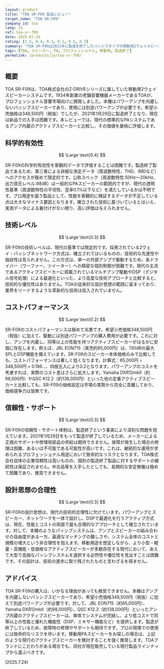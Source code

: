 ```yaml
---
layout: product
title: "TOA SR-F09 製品レビュー"
target_name: "TOA SR-F09"
company_id: toa
lang: ja
ref: toa-sr-f09
date: 2025-07-24
rating: [1.5, 0.4, 0.3, 0.2, 0.3, 0.3]
summary: "TOA SR-F09は2021年に製造を終了したパッシブタイプの移動用2ウェイスピーカーです。希望小売価格348,500円（税抜）に対し、アンプを内蔵し同等以上の性能を持つ現代のアクティブスピーカーと比較して著しくコストパフォーマンスが劣るため、推奨できません。"
tags: [TOA, スピーカー, PA, プロフェッショナル, 移動用, 製造終了]
permalink: /products/ja/toa-sr-f09/
---
```


## 概要

TOA SR-F09は、TOA株式会社のZ-DRIVEシリーズに属していた移動用2ウェイスピーカーシステムです。1934年創業の老舗音響機器メーカーであるTOAが、プロフェッショナル音響市場向けに開発しました。本機はパワーアンプを内蔵しないパッシブスピーカーであり、使用には別途パワーアンプが必要です。希望小売価格は348,500円（税抜）でしたが、2021年1月29日に製造終了となり、現在は新品での入手は困難です。本レビューでは、現代の標準的なPAシステムであるアンプ内蔵のアクティブスピーカーと比較し、その価値を厳格に評価します。

## 科学的有効性

$$ \Large \text{0.4} $$

SR-F09の科学的有効性を客観的データで評価することは困難です。製造終了製品であるため、第三者による詳細な測定データ（周波数特性、THD、IMDなど）へのアクセスが極めて限定的です。公称スペック（周波数特性:50Hz～20kHz、出力音圧レベル:98dB）は一般的なPAスピーカーの範囲内ですが、現代の透明性基準（周波数特性の平坦性、歪率0.1%以下など）を満たしているかは不明です。プロ用途を謳う製品として、性能を客観的に検証するデータが不足している点は大きなマイナス要因となります。確立された技術に基づいているとはいえ、実測データによる裏付けがない限り、高い評価は与えられません。

## 技術レベル

$$ \Large \text{0.3} $$

SR-F09の技術レベルは、現代の基準では限定的です。採用されている2ウェイ・パッシブネットワーク方式は、確立されてはいるものの、技術的な先進性や独自性は見られません。この方式は、単一の外部アンプで駆動するため、各ドライバー（ウーファー、ツイーター）への精密な個別制御が困難です。現代の主流であるアクティブスピーカーに搭載されているマルチアンプ駆動やDSP（デジタル信号処理）による最適化といった、より高度な技術アプローチと比較すると、技術的な優位性はありません。TOAの従来的な設計思想の範囲に留まっており、業界をリードするような革新的な技術は投入されていません。

## コストパフォーマンス

$$ \Large \text{0.2} $$

SR-F09のコストパフォーマンスは極めて劣悪です。希望小売価格348,500円（税抜）に加えて、駆動には別途パワーアンプの購入費用が必要です。これに対し、アンプを内蔵し、同等以上の性能を持つアクティブスピーカーがはるかに安価に存在します。例えば、JBL EON715（実売約65,000円）は、130dBの最大SPLとDSP機能を備えています。SR-F09のスピーカー本体価格のみで比較しても、コストパフォーマンスは著しく低くなります。計算式：65,000円 ÷ 348,500円 = 0.186...、四捨五入により0.2となります。パワーアンプのコストを考慮すれば、実際のコスト差はさらに拡大します。Yamaha DXR12mkII（約98,000円）やQSC K12.2（約138,000円）といった他の定番アクティブスピーカーと比較しても、SR-F09の価格設定は市場の実勢から完全に乖離しており、価格競争力は皆無です。

## 信頼性・サポート

$$ \Large \text{0.3} $$

SR-F09の信頼性・サポート体制は、製造終了という事実により深刻な問題を抱えています。2021年1月29日をもって製造が終了しているため、メーカーによる正規のサポートや修理用部品の供給は期待できません。故障が発生した場合の修理は困難、あるいは不可能である可能性が高いです。これは、継続的な運用が求められるプロフェッショナル用途において致命的なリスクとなります。TOA株式会社自体の企業信頼性は高いものの、個別の製造終了製品に対するサポートの継続性は保証されません。中古品等を入手したとしても、長期的な安定稼働は極めて困難であり、推奨できません。

## 設計思想の合理性

$$ \Large \text{0.3} $$

SR-F09の設計思想は、現代の技術的合理性に欠けています。パワーアンプとスピーカー、ネットワークを一体で設計し、DSPで最適化を行うアクティブ方式は、現在、性能とコストの両面で最も合理的なアプローチとして確立されています。対して、本機のようなパッシブシステムは、アンプとスピーカーの組み合わせの自由度がある一方、最適なマッチングの難しさや、システム全体のコストと規模の増大という非合理性を抱えます。移動用途を想定しながら、より小型・軽量・高機能・低価格なアクティブスピーカーが多数存在する現代において、あえて大型で高価なパッシブシステムを選択する必然性や優位性を見出すことは困難です。その設計は、技術の進歩に取り残されたものと言わざるを得ません。

## アドバイス

TOA SR-F09の購入は、いかなる理由があっても推奨できません。本機はアンプを内蔵しないパッシブスピーカーであり、希望小売価格348,500円（税抜）に加えて別途パワーアンプが必要です。対して、JBL EON715（約65,000円）、Yamaha DXR12mkII（約98,000円）、QSC K12.2（約138,000円）といったアンプ内蔵のアクティブスピーカーは、単体でシステムが完結し、より低コストで同等以上の性能と優れた機能性（DSP、ミキサー機能など）を提供します。製造が終了しているため、故障時の修理やサポートも期待できず、プロの現場での使用には致命的なリスクを伴います。移動用PAスピーカーをお探しの場合は、上記のような現行のアクティブスピーカーを検討することを強く推奨します。TOAブランドにこだわりがある場合でも、同社が現在販売している現行製品ラインナップから選ぶべきです。

(2025.7.24)
